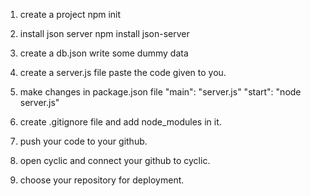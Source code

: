 1. create a project
   npm init

2. install json server
   npm install json-server

3. create a db.json
   write some dummy data

4. create a server.js file
   paste the code given to you.

5. make changes in package.json file
   "main": "server.js"
   "start": "node server.js"

6. create .gitignore file and add node_modules in it.

7. push your code to your github.

8. open cyclic and connect your github to cyclic.

9. choose your repository for deployment.
